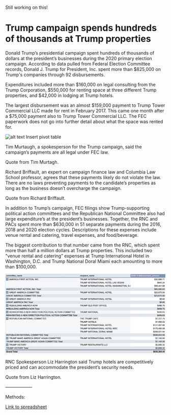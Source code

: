 Still working on this!
# Trump campaign spends hundreds of thousands at Trump properties

Donald Trump’s presidential campaign spent hundreds of thousands of dollars at the president’s businesses during the 2020 primary election campaign. According to data pulled from Federal Election Committee records, Donald J. Trump for President, Inc. spent more than $825,000 on Trump's companies through 92 disbursements.

Expenditures included more than $160,000 on legal consulting from the Trump Corporation, $550,000 for renting space at three different Trump properties, and $42,000 in lodging at Trump hotels. 

The largest disbursement was an almost $159,000 payment to Trump Tower Commercial LLC made for rent in February 2017. This came one month after a $75,000 payment also to Trump Tower Commercial LLC. The FEC paperwork does not go into further detail about what the space was rented for.

![alt text](image.jpg) Insert pivot table

Tim Murtaugh, a spokesperson for the Trump campaign, said the campaign’s payments are all legal under FEC law.

Quote from Tim Murtagh.

Richard Briffault, an expert on campaign finance law and Columbia Law School professor, agrees that these payments likely do not violate the law. There are no laws preventing payments to the candidate’s properties as long as the business doesn’t overcharge the campaign.

Quote from Richard Briffault.

In addition to Trump’s campaign, FEC filings show Trump-supporting political action committees and the Republican National Committee also had large expenditure’s at the president’s businesses. Together, the RNC and PACs spent more than $630,000 in 51 separate payments during the 2016, 2018 and 2020 election cycles. Descriptions for these expenses include venue rental and catering, travel expenses, and food/beverage.

The biggest contribution to that number came from the RNC, which spent more than half a million dollars at Trump properties. This included two "venue rental and catering” expenses at Trump International Hotel in Washington, D.C. and Trump National Doral Miami each amounting to more than $100,000.

![Pivot table showing PAC and RNC expenses at Trump businesses.](PACsandRNC.png)

RNC Spokesperson Liz Harrington said Trump hotels are competitively priced and can accommodate the president’s security needs.

Quote from Liz Harrington.

——————

Methods:



[Link to spreadsheet](https://docs.google.com/spreadsheets/d/1UWz7w8CZZo6oD5QpvO-F-g6bl_k3KBZhEXrMwo5uBws/edit?usp=sharing)

